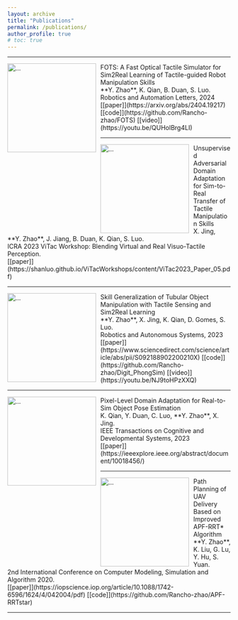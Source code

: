 ```yaml
---
layout: archive
title: "Publications"
permalink: /publications/
author_profile: true
# toc: true
---
```



<!-- {% include toc %} -->

---

<img align="left" width="200" style="margin-right: 10px" src="{{ site.url }}/images/fots.gif" alt="...">
FOTS: A Fast Optical Tactile Simulator for Sim2Real Learning of Tactile-guided Robot Manipulation Skills <br />
**Y. Zhao**, K. Qian, B. Duan, S. Luo. <br />
Robotics and Automation Letters, 2024 <br />
[[paper]](https://arxiv.org/abs/2404.19217) [[code]](https://github.com/Rancho-zhao/FOTS) [[video]](https://youtu.be/QUHolBrg4LI)

<br />

---

<img align="left" width="200" style="margin-right: 10px" src="{{ site.url }}/images/vitac2023.png" alt="...">
Unsupervised Adversarial Domain Adaptation for Sim-to-Real Transfer of Tactile Manipulation Skills <br />
X. Jing, **Y. Zhao**, J. Jiang, B. Duan, K. Qian, S. Luo. <br />
ICRA 2023 ViTac Workshop: Blending Virtual and Real Visuo-Tactile Perception. <br />
[[paper]](https://shanluo.github.io/ViTacWorkshops/content/ViTac2023_Paper_05.pdf)

<br />

---

<img align="left" width="200" style="margin-right: 10px" src="{{ site.url }}/images/paper_3.gif" alt="...">
Skill Generalization of Tubular Object Manipulation with Tactile Sensing and Sim2Real Learning <br />
**Y. Zhao**, X. Jing, K. Qian, D. Gomes, S. Luo. <br />
Robotics and Autonomous Systems, 2023 <br />
[[paper]](https://www.sciencedirect.com/science/article/abs/pii/S092188902200210X) [[code]](https://github.com/Rancho-zhao/Digit_PhongSim) [[video]](https://youtu.be/NJ9toHPzXXQ)

<br />

---

<img align="left" width="200" style="margin-right: 10px" src="{{ site.url }}/images/TCDS.png" alt="...">
Pixel-Level Domain Adaptation for Real-to-Sim Object Pose Estimation <br />
K. Qian, Y. Duan, C. Luo, **Y. Zhao**, X. Jing. <br />
IEEE Transactions on Cognitive and Developmental Systems, 2023 <br />
[[paper]](https://ieeexplore.ieee.org/abstract/document/10018456/)

<br />

---

<img align="left" width="200" style="margin-right: 10px" src="{{ site.url }}/images/apf_rrt.png" alt="...">
Path Planning of UAV Delivery Based on Improved APF-RRT* Algorithm <br />
**Y. Zhao**, K. Liu, G. Lu, Y. Hu, S. Yuan. <br />
2nd International Conference on Computer Modeling, Simulation and Algorithm 2020. <br />
[[paper]](https://iopscience.iop.org/article/10.1088/1742-6596/1624/4/042004/pdf) [[code]](https://github.com/Rancho-zhao/APF-RRTstar)

<br />

---